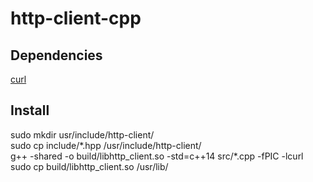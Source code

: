 # http-client-cpp

## Dependencies

<a href="https://github.com/curl/curl">curl</a>

## Install

sudo mkdir usr/include/http-client/<br>
sudo cp include/\*.hpp /usr/include/http-client/<br>
g++ -shared -o build/libhttp_client.so -std=c++14 src/\*.cpp -fPIC -lcurl<br>
sudo cp build/libhttp_client.so /usr/lib/
